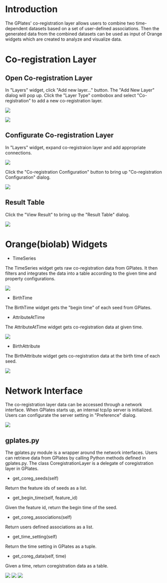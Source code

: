 Introduction
============

The GPlates' co-registration layer allows users to combine two time-dependent datasets based on a set of user-defined associations. Then the generated data from the combined datasets can be used as input of Orange widgets which are created to analyze and visualize data.

Co-registration Layer
=====================

Open Co-registration Layer
--------------------------

In "Layers" widget, click "Add new layer…" button. The "Add New Layer" dialog will pop up. Click the "Layer Type" combobox and select "Co-registration" to add a new co-registration layer.

![](screenshots/LayersWidget.png)

![](screenshots/AddLayerDlg.png)

Configurate Co-registration Layer
---------------------------------

In "Layers" widget, expand co-registraion layer and add appropriate connections.

![](screenshots/CoregLayer.png)

Click the "Co-registration Configuration" button to bring up "Co-registration Configuration" dialog.

![](screenshots/CoregCfg.png)

Result Table
------------

Click the "View Result" to bring up the "Result Table" dialog.

![](screenshots/ResultTable.png)

Orange(biolab) Widgets
======================

-   TimeSeries

The TimeSeries widget gets raw co-registration data from GPlates. It then filters and integrates the data into a table according to the given time and property configurations.

![](screenshots/TimeSeries.png)

-   BirthTime

The BirthTime widget gets the "begin time" of each seed from GPlates.

-   AttributeAtTime

The AttributeAtTime widget gets co-registration data at given time.

![](screenshots/AttrAtTime.png)

-   BirthAttribute

The BirthAttribute widget gets co-registration data at the birth time of each seed.

![](screenshots/BirthAttr.png)

Network Interface
=================

The co-registration layer data can be accessed through a network interface. When GPlates starts up, an internal tcp/ip server is initialized. Users can configurate the server setting in "Preference" dialog.

![](screenshots/ServerSetting.png)

gplates.py
----------

The gplates.py module is a wrapper around the network interfaces. Users can retrieve data from GPlates by calling Python methods defined in gplates.py. The class CoregistrationLayer is a delegate of coregistration layer in GPlates.

-   get\_coreg\_seeds(self)

Return the feature ids of seeds as a list.

-   get\_begin\_time(self, feature\_id)

Given the feature id, return the begin time of the seed.

-   get\_coreg\_associations(self)

Return users defined associations as a list.

-   get\_time\_setting(self)

Return the time setting in GPlates as a tuple.

-   get\_coreg\_data(self, time)

Given a time, return coregistration data as a table.

![](images/icons/prev.png) ![](images/icons/home.png) ![](images/icons/next.png)
